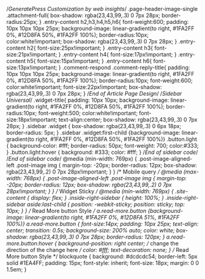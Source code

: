 /*GeneratePress Customization by web insights*/
.page-header-image-single .attachment-full{
box-shadow: rgba(23,43,99,.3) 0 7px 28px;
border-radius:25px;
}
.entry-content h2,h3,h4,h5,h6{
font-weight:600;
padding: 10px 10px 10px 25px;
background-image: linear-gradient(to right, #1FA2FF 0%, #12D8FA 50%, #1FA2FF 100%);
border-radius:10px;
color:white!important;
box-shadow: rgba(23,43,99,.3) 0 7px 28px;
}
.entry-content h2{
font-size:25px!important;
}
.entry-content h3{
font-size:21px!important;
}
.entry-content h4{
font-size:17px!important;
}
.entry-content h5{
font-size:15px!important;
}
.entry-content h6{
font-size:13px!important;
}
.comment-respond .comment-reply-title{
padding: 10px 10px 10px 25px;
background-image: linear-gradient(to right, #1FA2FF 0%, #12D8FA 50%, #1FA2FF 100%);
border-radius:10px;
font-weight:600;
color:white!important;
font-size:22px!important;
box-shadow: rgba(23,43,99,.3) 0 7px 28px;
}
/*End of Article Page Design*/
/*Sidebar Universal*/
.widget-title{
padding: 10px 10px;
background-image: linear-gradient(to right, #1FA2FF 0%, #12D8FA 50%, #1FA2FF 100%);
border-radius:10px;
font-weight:500;
color:white!important;
font-size:18px!important; text-align:center;
box-shadow: rgba(23,43,99,.3) 0 7px 28px;
}
.sidebar .widget {
box-shadow: rgba(23,43,99,.3) 0 6px 18px;
border-radius: 5px;
}
.sidebar .widget:first-child {background-image: linear-gradient(to right, #1FA2FF 0%, #12D8FA 50%, #1FA2FF 100%)}
.button.light {
background-color: #fff;
border-radius: 50px;
font-weight: 700;
color:#333;
}
.button.light:hover {
background: #333;
color: #fff;
}
/*End of sidebar code*/
/*End of sidebar code*/
@media (min-width: 769px) {
.post-image-aligned-left .post-image img {
margin-top: -20px;
border-radius: 12px;
box-shadow: rgba(23,43,99,.2) 0 7px 28px!important;
}
}
/* Mobile query */
@media (max-width: 768px) {
.post-image-aligned-left .post-image img {
margin-top: -20px;
border-radius: 12px;
box-shadow: rgba(23,43,99,.2) 0 7px 28px!important;
}
}
/* Widget Sticky */
@media (min-width: 769px) {
.site-content {
display: flex;
}
.inside-right-sidebar {
height: 100%;
}
.inside-right-sidebar aside:last-child {
position: -webkit-sticky;
position: sticky;
top: 10px;
}
}
/* Read More button Style */
a.read-more.button {background-image: linear-gradient(to right, #1FA2FF 0%, #12D8FA 51%, #1FA2FF 100%)}
a.read-more.button {
font-size:14px;
padding: 10px 25px;
text-align: center;
transition: 0.5s;
background-size: 200% auto;
color: white;
box-shadow: rgba(23,43,99,.3) 0 7px 28px;
border-radius: 120px;
}
a.read-more.button:hover {
background-position: right center; /* change the direction of the change here */
color: #fff;
text-decoration: none;
}
/* Read More button Style */
blockquote {
background: #dcdcdc54;
border-left: 5px solid #1EA4FF;
padding: 15px;
font-style: inherit;
font-size: 18px;
margin: 0 0 1.5em;
}
